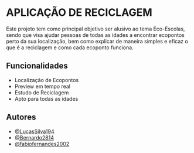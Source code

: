 
# APLICAÇÃO DE RECICLAGEM

Este projeto tem como principal objetivo ser alusivo ao tema Eco-Escolas, sendo que visa ajudar pessoas de todas as idades a encontrar ecopontos perto da sua localização, bem como explicar de maneira simples e eficaz o que é a reciclagem e como cada ecoponto funciona.

## Funcionalidades

- Localização de Ecopontos
- Preview em tempo real
- Estudo de Reciclagem
- Apto para todas as idades


## Autores

- [@LucasSilva194](https://github.com/LucasSilva194)
- [@Bernardo2814](https://github.com/Bernardo2814)
- [@fabiofernandes2002](https://github.com/fabiofernandes2002)

